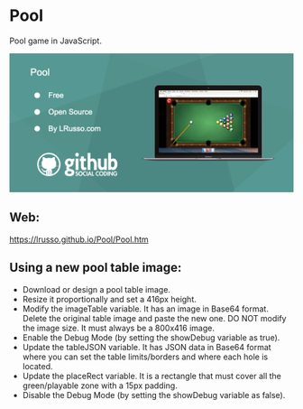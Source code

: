 # Pool

Pool game in JavaScript.

![alt screenshot](https://raw.githubusercontent.com/lrusso/Pool/master/Pool.png)

## Web:

https://lrusso.github.io/Pool/Pool.htm

## Using a new pool table image:

- Download or design a pool table image.
- Resize it proportionally and set a 416px height.
- Modify the imageTable variable. It has an image in Base64 format. Delete the original table image and paste the new one. DO NOT modify the image size. It must always be a 800x416 image.
- Enable the Debug Mode (by setting the showDebug variable as true).
- Update the tableJSON variable. It has JSON data in Base64 format where you can set the table limits/borders and where each hole is located.
- Update the placeRect variable. It is a rectangle that must cover all the green/playable zone with a 15px padding.
- Disable the Debug Mode (by setting the showDebug variable as false).
